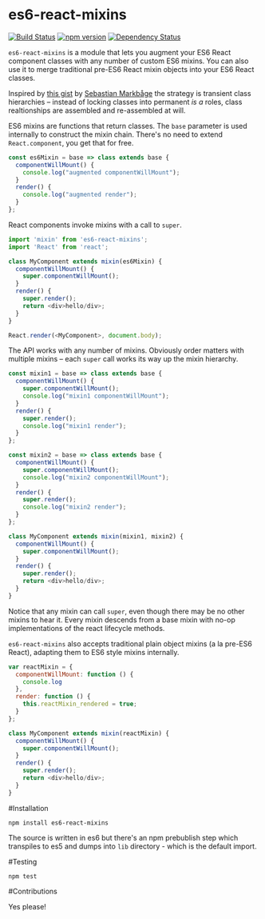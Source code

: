 # es6-react-mixins

[![Build Status](https://secure.travis-ci.org/angus-c/es6-react-mixins.png?branch=master)](http://travis-ci.org/angus-c/es6-react-mixins) [![npm version](http://img.shields.io/npm/v/es6-react-mixins.svg)](https://npmjs.org/package/es6-react-mixins) [![Dependency Status](https://david-dm.org/angus-c/es6-react-mixins.svg)](https://david-dm.org/angus-c/es6-react-mixins.svg)

`es6-react-mixins` is a module that lets you augment your ES6 React component classes with any number of custom ES6 mixins. You can also use it to merge traditional pre-ES6 React mixin objects into your ES6 React classes.

Inspired by [this gist](https://gist.github.com/sebmarkbage/fac0830dbb13ccbff596) by [Sebastian Markbåge](https://github.com/sebmarkbage) the strategy is transient class hierarchies – instead of locking classes into permanent *is a* roles, class realtionships are assembled and re-assembled at will.

ES6 mixins are functions that return classes. The `base` parameter is used internally to construct the mixin chain. There's no need to extend `React.component`, you get that for free.

```js
const es6Mixin = base => class extends base {
  componentWillMount() {
    console.log("augmented componentWillMount");
  }
  render() {
    console.log("augmented render");
  }
};
```

React components invoke mixins with a call to `super`.

```js
import 'mixin' from 'es6-react-mixins';
import 'React' from 'react';

class MyComponent extends mixin(es6Mixin) {
  componentWillMount() {
    super.componentWillMount();
  }
  render() {
    super.render();
    return <div>hello/div>;
  }
}

React.render(<MyComponent>, document.body);
```
The API works with any number of mixins. Obviously order matters with multiple mixins – each `super` call works its way up the mixin hierarchy.

```js
const mixin1 = base => class extends base {
  componentWillMount() {
    super.componentWillMount();
    console.log("mixin1 componentWillMount");
  }
  render() {
    super.render();
    console.log("mixin1 render");
  }
};

const mixin2 = base => class extends base {
  componentWillMount() {
    super.componentWillMount();
    console.log("mixin2 componentWillMount");
  }
  render() {
    super.render();
    console.log("mixin2 render");
  }
};

class MyComponent extends mixin(mixin1, mixin2) {
  componentWillMount() {
    super.componentWillMount();
  }
  render() {
    super.render();
    return <div>hello/div>;
  }
}
```

Notice that any mixin can call `super`, even though there may be no other mixins to hear it. Every mixin descends from a base mixin with no-op implementations of the react lifecycle methods.

`es6-react-mixins` also accepts traditional plain object mixins (a la pre-ES6 React), adapting them to ES6 style mixins internally.

```js
var reactMixin = {
  componentWillMount: function () {
    console.log
  },
  render: function () {
    this.reactMixin_rendered = true;
  }
};

class MyComponent extends mixin(reactMixin) {
  componentWillMount() {
    super.componentWillMount();
  }
  render() {
    super.render();
    return <div>hello/div>;
  }
}
```

#Installation

```
npm install es6-react-mixins
```

The source is written in es6 but there's an npm prebublish step which transpiles to es5 and dumps into `lib` directory - which is the default import.

#Testing

```
npm test
```

#Contributions

Yes please!







